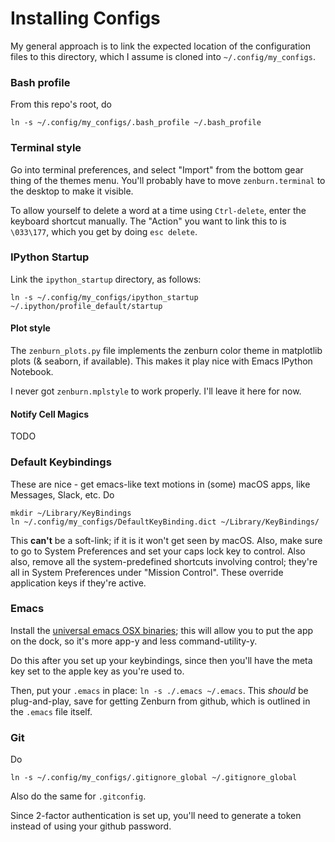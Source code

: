 # Installing Configs

My general approach is to link the expected location of the configuration files
to this directory, which I assume is cloned into `~/.config/my_configs`.

### Bash profile

From this repo's root, do

```
ln -s ~/.config/my_configs/.bash_profile ~/.bash_profile
```

### Terminal style

Go into terminal preferences, and select "Import" from the bottom gear thing of
the themes menu. You'll probably have to move `zenburn.terminal` to the desktop
to make it visible.

To allow yourself to delete a word at a time using `Ctrl-delete`, enter the
keyboard shortcut manually. The "Action" you want to link this to is
`\033\177`, which you get by doing `esc delete`.

### IPython Startup

Link the `ipython_startup` directory, as follows:

`ln -s ~/.config/my_configs/ipython_startup ~/.ipython/profile_default/startup`

#### Plot style

The `zenburn_plots.py` file implements the zenburn color theme in matplotlib plots (&
seaborn, if available). This makes it play nice with Emacs IPython Notebook.

I never got `zenburn.mplstyle` to work properly. I'll leave it here for now.

#### Notify Cell Magics

TODO

### Default Keybindings

These are nice - get emacs-like text motions in (some) macOS apps, like
Messages, Slack, etc. Do

```
mkdir ~/Library/KeyBindings
ln ~/.config/my_configs/DefaultKeyBinding.dict ~/Library/KeyBindings/
```

This **can't** be a soft-link; if it is it won't get seen by macOS. Also, make
sure to go to System Preferences and set your caps lock key to control. Also
also, remove all the system-predefined shortcuts involving control; they're all
in System Preferences under "Mission Control". These override application keys
if they're active.

### Emacs

Install the [universal emacs OSX binaries](https://emacsformacosx.com/); this
will allow you to put the app on the dock, so it's more app-y and less
command-utility-y.

Do this after you set up your keybindings, since then you'll have the meta key
set to the apple key as you're used to.

Then, put your `.emacs` in place: `ln -s ./.emacs ~/.emacs`. This _should_ be
plug-and-play, save for getting Zenburn from github, which is outlined in the
`.emacs` file itself.

### Git

Do

```
ln -s ~/.config/my_configs/.gitignore_global ~/.gitignore_global
```

Also do the same for `.gitconfig`.

Since 2-factor authentication is set up, you'll need to generate a token instead
of using your github password.
